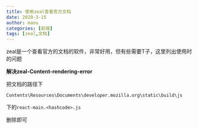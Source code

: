 ```yaml
---
title: 使用zeal查看官方文档
date: 2020-3-15
author: manu
categories: [前端]
tags: [zeal,文档]
---
```


zeal是一个查看官方的文档的软件，非常好用，但有些需要T子，这里列出使用时的问题

<!-- more -->

**解决zeal-Content-rendering-error**

把文档的路径下

`Contents\Resources\Documents\developer.mozilla.org\static\build\js`

下的`react-main.<hashcode>.js`

删除即可